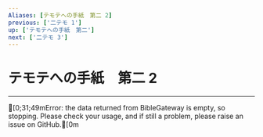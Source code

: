 ```yaml
---
Aliases: [テモテへの手紙　第二 2]
previous: ['二テモ 1']
up: ['テモテへの手紙　第二']
next: ['二テモ 3']
---
```

# テモテへの手紙　第二 2

***
[0;31;49mError: the data returned from BibleGateway is empty, so stopping. Please check your usage, and if still a problem, please raise an issue on GitHub.[0m
